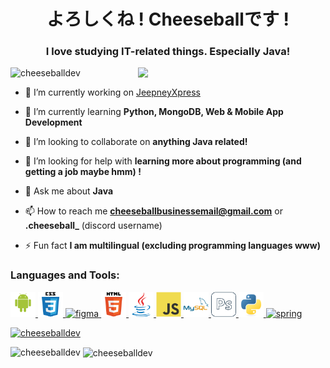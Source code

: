 <h1 align="center">よろしくね ! Cheeseballです !</h1>
<h3 align="center">I love studying IT-related things. Especially Java!</h3>
<img align="right" "Ado" width="300" src="https://media.tenor.com/yIX_27rQAIkAAAAM/ado-ado-cute.gif">

<p align="left"> <img src="https://komarev.com/ghpvc/?username=cheeseballdev&label=Profile%20views&color=0e75b6&style=flat" alt="cheeseballdev" /> </p>

- 🔭 I’m currently working on [JeepneyXpress](https://github.com/mothlabs/JeepneyXpressUser)

- 🌱 I’m currently learning **Python, MongoDB, Web & Mobile App Development**

- 👯 I’m looking to collaborate on **anything Java related!**

- 🤝 I’m looking for help with **learning more about programming (and getting a job maybe hmm) !**

- 💬 Ask me about **Java**

- 📫 How to reach me **cheeseballbusinessemail@gmail.com** or **.cheeseball_** (discord username)

- ⚡ Fun fact **I am multilingual (excluding programming languages www)**

<h3 align="left">Languages and Tools:</h3>
<p align="left"> <a href="https://developer.android.com" target="_blank" rel="noreferrer"> <img src="https://raw.githubusercontent.com/devicons/devicon/master/icons/android/android-original-wordmark.svg" alt="android" width="40" height="40"/> </a> <a href="https://www.w3schools.com/css/" target="_blank" rel="noreferrer"> <img src="https://raw.githubusercontent.com/devicons/devicon/master/icons/css3/css3-original-wordmark.svg" alt="css3" width="40" height="40"/> </a> <a href="https://www.figma.com/" target="_blank" rel="noreferrer"> <img src="https://www.vectorlogo.zone/logos/figma/figma-icon.svg" alt="figma" width="40" height="40"/> </a> <a href="https://www.w3.org/html/" target="_blank" rel="noreferrer"> <img src="https://raw.githubusercontent.com/devicons/devicon/master/icons/html5/html5-original-wordmark.svg" alt="html5" width="40" height="40"/> </a> <a href="https://www.java.com" target="_blank" rel="noreferrer"> <img src="https://raw.githubusercontent.com/devicons/devicon/master/icons/java/java-original.svg" alt="java" width="40" height="40"/> </a> <a href="https://developer.mozilla.org/en-US/docs/Web/JavaScript" target="_blank" rel="noreferrer"> <img src="https://raw.githubusercontent.com/devicons/devicon/master/icons/javascript/javascript-original.svg" alt="javascript" width="40" height="40"/> </a> <a href="https://www.mysql.com/" target="_blank" rel="noreferrer"> <img src="https://raw.githubusercontent.com/devicons/devicon/master/icons/mysql/mysql-original-wordmark.svg" alt="mysql" width="40" height="40"/> </a> <a href="https://www.photoshop.com/en" target="_blank" rel="noreferrer"> <img src="https://raw.githubusercontent.com/devicons/devicon/master/icons/photoshop/photoshop-line.svg" alt="photoshop" width="40" height="40"/> </a> <a href="https://www.python.org" target="_blank" rel="noreferrer"> <img src="https://raw.githubusercontent.com/devicons/devicon/master/icons/python/python-original.svg" alt="python" width="40" height="40"/> </a> <a href="https://spring.io/" target="_blank" rel="noreferrer"> <img src="https://www.vectorlogo.zone/logos/springio/springio-icon.svg" alt="spring" width="40" height="40"/> </a>
<p align="left"> <a href="https://github.com/ryo-ma/github-profile-trophy"><img src="https://github-profile-trophy.vercel.app/?username=cheeseballdev" alt="cheeseballdev" /></a> </p>

<p><img align="left" src="https://github-readme-stats.vercel.app/api/top-langs?username=cheeseballdev&show_icons=true&locale=en&layout=compact" alt="cheeseballdev" /></p>

<p>&nbsp;<img align="center" src="https://github-readme-stats.vercel.app/api?username=cheeseballdev&show_icons=true&locale=en" alt="cheeseballdev" /></p>

